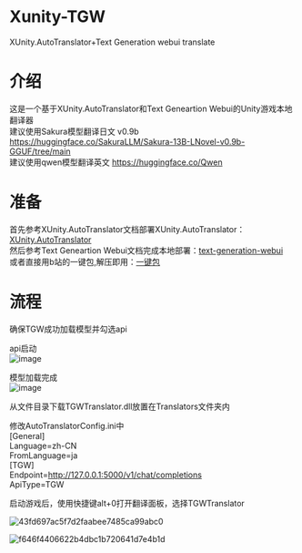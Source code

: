 # Xunity-TGW
XUnity.AutoTranslator+Text Generation webui translate  
# 介绍
这是一个基于XUnity.AutoTranslator和Text Geneartion Webui的Unity游戏本地翻译器  
建议使用Sakura模型翻译日文 v0.9b https://huggingface.co/SakuraLLM/Sakura-13B-LNovel-v0.9b-GGUF/tree/main  
建议使用qwen模型翻译英文 https://huggingface.co/Qwen  
# 准备
首先参考XUnity.AutoTranslator文档部署XUnity.AutoTranslator：[XUnity.AutoTranslator](https://github.com/bbepis/XUnity.AutoTranslator)  
然后参考Text Geneartion Webui文档完成本地部署：[text-generation-webui](https://github.com/oobabooga/text-generation-webui)  
或者直接用b站的一键包,解压即用：[一键包](https://www.bilibili.com/video/BV1Te411U7me)  
# 流程
确保TGW成功加载模型并勾选api  

api启动  
![image](https://github.com/HunterShenSmzh/Xunity-TGW/assets/129963508/90761f02-17a5-41b3-b91e-4107f5134bb0)

模型加载完成  
![image](https://github.com/HunterShenSmzh/Xunity-TGW/assets/129963508/44b4b198-c6dd-4d92-bcf5-79864ff56c85)

从文件目录下载TGWTranslator.dll放置在Translators文件夹内

修改AutoTranslatorConfig.ini中  
[General]  
Language=zh-CN  
FromLanguage=ja  
[TGW]  
Endpoint=http://127.0.0.1:5000/v1/chat/completions  
ApiType=TGW  

启动游戏后，使用快捷键alt+0打开翻译面板，选择TGWTranslator  

![43fd697ac5f7d2faabee7485ca99abc0](https://github.com/HunterShenSmzh/Xunity-TGW/assets/129963508/199c76b4-c9a1-4a5c-9fbc-ac37f4023067)


![f646f4406622b4dbc1b720641d7e4b1d](https://github.com/HunterShenSmzh/Xunity-TGW/assets/129963508/e4bf5d2f-53f4-4b96-8f9f-fd4c2a5c6bcd)


